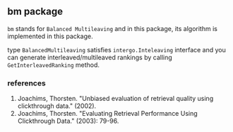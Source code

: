## bm package

`bm` stands for `Balanced Multileaving` and in this package, its algorithm is implemented in this package.

type `BalancedMultileaving` satisfies `intergo.Inteleaving` interface and you can generate
interleaved/multileaved rankings by calling `GetInterleavedRanking` method.

### references

1. Joachims, Thorsten. "Unbiased evaluation of retrieval quality using clickthrough data." (2002).
2. Joachims, Thorsten. "Evaluating Retrieval Performance Using Clickthrough Data." (2003): 79-96.
